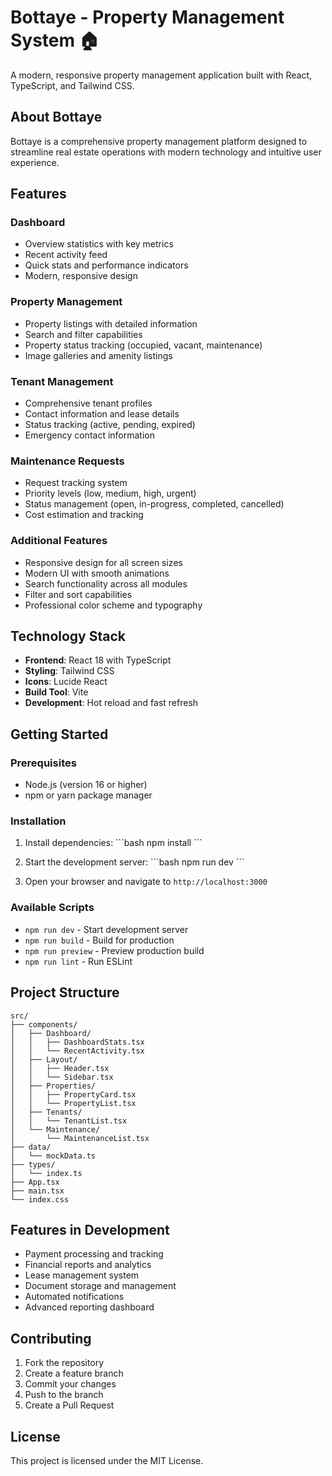 # Bottaye - Property Management System 🏠

A modern, responsive property management application built with React, TypeScript, and Tailwind CSS.

## About Bottaye

Bottaye is a comprehensive property management platform designed to streamline real estate operations with modern technology and intuitive user experience.

## Features

### Dashboard
- Overview statistics with key metrics
- Recent activity feed
- Quick stats and performance indicators
- Modern, responsive design

### Property Management
- Property listings with detailed information
- Search and filter capabilities
- Property status tracking (occupied, vacant, maintenance)
- Image galleries and amenity listings

### Tenant Management
- Comprehensive tenant profiles
- Contact information and lease details
- Status tracking (active, pending, expired)
- Emergency contact information

### Maintenance Requests
- Request tracking system
- Priority levels (low, medium, high, urgent)
- Status management (open, in-progress, completed, cancelled)
- Cost estimation and tracking

### Additional Features
- Responsive design for all screen sizes
- Modern UI with smooth animations
- Search functionality across all modules
- Filter and sort capabilities
- Professional color scheme and typography

## Technology Stack

- **Frontend**: React 18 with TypeScript
- **Styling**: Tailwind CSS
- **Icons**: Lucide React
- **Build Tool**: Vite
- **Development**: Hot reload and fast refresh

## Getting Started

### Prerequisites
- Node.js (version 16 or higher)
- npm or yarn package manager

### Installation

1. Install dependencies:
   \`\`\`bash
   npm install
   \`\`\`

2. Start the development server:
   \`\`\`bash
   npm run dev
   \`\`\`

3. Open your browser and navigate to `http://localhost:3000`

### Available Scripts

- `npm run dev` - Start development server
- `npm run build` - Build for production
- `npm run preview` - Preview production build
- `npm run lint` - Run ESLint

## Project Structure

```
src/
├── components/
│   ├── Dashboard/
│   │   ├── DashboardStats.tsx
│   │   └── RecentActivity.tsx
│   ├── Layout/
│   │   ├── Header.tsx
│   │   └── Sidebar.tsx
│   ├── Properties/
│   │   ├── PropertyCard.tsx
│   │   └── PropertyList.tsx
│   ├── Tenants/
│   │   └── TenantList.tsx
│   └── Maintenance/
│       └── MaintenanceList.tsx
├── data/
│   └── mockData.ts
├── types/
│   └── index.ts
├── App.tsx
├── main.tsx
└── index.css
```

## Features in Development

- Payment processing and tracking
- Financial reports and analytics
- Lease management system
- Document storage and management
- Automated notifications
- Advanced reporting dashboard

## Contributing

1. Fork the repository
2. Create a feature branch
3. Commit your changes
4. Push to the branch
5. Create a Pull Request

## License

This project is licensed under the MIT License. 